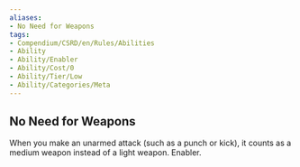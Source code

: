 ```yaml
---
aliases:
- No Need for Weapons
tags:
- Compendium/CSRD/en/Rules/Abilities
- Ability
- Ability/Enabler
- Ability/Cost/0
- Ability/Tier/Low
- Ability/Categories/Meta
---
```


  
## No Need for Weapons  
When you make an unarmed attack (such as a punch or kick), it counts as a medium weapon instead of a light weapon. Enabler.